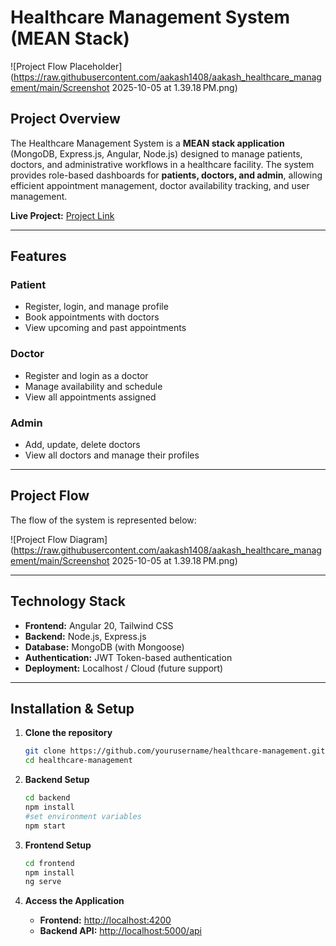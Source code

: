 # Healthcare Management System (MEAN Stack)


![Project Flow Placeholder](https://raw.githubusercontent.com/aakash1408/aakash_healthcare_management/main/Screenshot 2025-10-05 at 1.39.18 PM.png)

## Project Overview

The Healthcare Management System is a **MEAN stack application** (MongoDB, Express.js, Angular, Node.js) designed to manage patients, doctors, and administrative workflows in a healthcare facility. The system provides role-based dashboards for **patients, doctors, and admin**, allowing efficient appointment management, doctor availability tracking, and user management.  

**Live Project:** [Project Link](https://frontend-nu-rust.vercel.app/)

---

## Features

### Patient
- Register, login, and manage profile
- Book appointments with doctors
- View upcoming and past appointments

### Doctor
- Register and login as a doctor
- Manage availability and schedule
- View all appointments assigned

### Admin
- Add, update, delete doctors
- View all doctors and manage their profiles

---

## Project Flow

The flow of the system is represented below:

![Project Flow Diagram](https://raw.githubusercontent.com/aakash1408/aakash_healthcare_management/main/Screenshot 2025-10-05 at 1.39.18 PM.png)

---

## Technology Stack

- **Frontend:** Angular 20, Tailwind CSS  
- **Backend:** Node.js, Express.js  
- **Database:** MongoDB (with Mongoose)  
- **Authentication:** JWT Token-based authentication  
- **Deployment:** Localhost / Cloud (future support)

---

## Installation & Setup

1. **Clone the repository**
   ```bash
   git clone https://github.com/yourusername/healthcare-management.git
   cd healthcare-management
   ```

2. **Backend Setup**
   ```bash
   cd backend
   npm install
   #set environment variables
   npm start
   ```

3. **Frontend Setup**
   ```bash
   cd frontend
   npm install
   ng serve
   ```
4. **Access the Application**

    - **Frontend:** [http://localhost:4200](http://localhost:4200)  
    - **Backend API:** [http://localhost:5000/api](http://localhost:5000/api)
